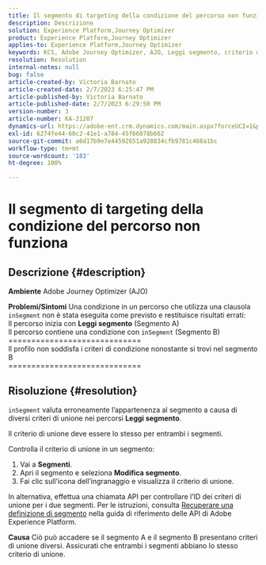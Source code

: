 ```yaml
---
title: Il segmento di targeting della condizione del percorso non funziona
description: Descrizione
solution: Experience Platform,Journey Optimizer
product: Experience Platform,Journey Optimizer
applies-to: Experience Platform,Journey Optimizer
keywords: KCS, Adobe Journey Optimizer, AJO, Leggi segmento, criterio di unione, clausola inSegment
resolution: Resolution
internal-notes: null
bug: false
article-created-by: Victoria Barnato
article-created-date: 2/7/2023 6:25:47 PM
article-published-by: Victoria Barnato
article-published-date: 2/7/2023 6:29:50 PM
version-number: 3
article-number: KA-21207
dynamics-url: https://adobe-ent.crm.dynamics.com/main.aspx?forceUCI=1&pagetype=entityrecord&etn=knowledgearticle&id=b8c3cbd1-14a7-ed11-aad1-6045bd0065f9
exl-id: 6274fe44-60c2-41e1-a784-45f66078b662
source-git-commit: a6d17b9e7e44592651a928834cfb9781c468a1bc
workflow-type: tm+mt
source-wordcount: '183'
ht-degree: 100%

---
```


# Il segmento di targeting della condizione del percorso non funziona

## Descrizione {#description}

<b>Ambiente</b>
Adobe Journey Optimizer (AJO)


<b>Problemi/Sintomi</b>
Una condizione in un percorso che utilizza una clausola `inSegment` non è stata eseguita come previsto e restituisce risultati errati:
<br>Il percorso inizia con <b>Leggi segmento</b> (Segmento A)
<br>Il percorso contiene una condizione con `inSegment` (Segmento B)
<br>=============================
<br>Il profilo non soddisfa i criteri di condizione nonostante si trovi nel segmento B
<br>=============================

## Risoluzione {#resolution}


`inSegment` valuta erroneamente l’appartenenza al segmento a causa di diversi criteri di unione nei percorsi <b>Leggi segmento</b>.

Il criterio di unione deve essere lo stesso per entrambi i segmenti.

Controlla il criterio di unione in un segmento:

1. Vai a <b>Segmenti</b>.
2. Apri il segmento e seleziona <b>Modifica segmento</b>.
3. Fai clic sull’icona dell’ingranaggio e visualizza il criterio di unione.


In alternativa, effettua una chiamata API per controllare l’ID dei criteri di unione per i due segmenti. Per le istruzioni, consulta [Recuperare una definizione di segmento](https://developer.adobe.com/experience-platform-apis/references/segmentation/#tag/Segment-definitions/operation/retrieveSegmentDefinitionById) nella guida di riferimento delle API di Adobe Experience Platform.


<b>Causa</b>
Ciò può accadere se il segmento A e il segmento B presentano criteri di unione diversi. Assicurati che entrambi i segmenti abbiano lo stesso criterio di unione.
